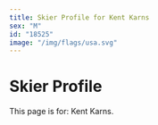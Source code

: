 ```yaml
---
title: Skier Profile for Kent Karns
sex: "M"
id: "18525"
image: "/img/flags/usa.svg" 
---
```


# Skier Profile

This page is for: Kent Karns.
    